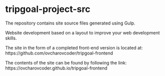 # tripgoal-project-src
<p>The repository contains site source files generated using Gulp.</p>
<p>Website development based on a layout to improve your web development skills.</p>
<p>The site in the form of a completed front-end version is located at: https://github.com/ovcharovcoder/tripgoal-frontend</p>
<p>The contents of the site can be found by following the link: https://ovcharovcoder.github.io/tripgoal-frontend</p>
